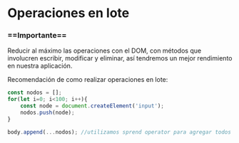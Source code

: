 # Operaciones en lote

### ==**Importante**==

Reducir al máximo las operaciones con el DOM, con métodos que involucren escribir, modificar y eliminar, así tendremos un mejor rendimiento en nuestra aplicación.

Recomendación de como realizar operaciones en lote:

```Javascript
const nodos = [];
for(let i=0; i<100; i++){
    const node = document.createElement('input');
    nodos.push(node);
}

body.append(...nodos); //utilizamos sprend operator para agregar todos los nodos.
```